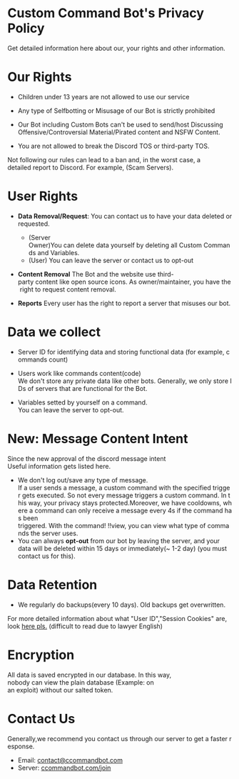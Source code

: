 # Custom Command Bot's Privacy Policy
Get detailed information here about our, your rights and other information.

# Our Rights

* Children under 13 years are not allowed to use our service

* Any type of Selfbotting or Misusage of our Bot is strictly prohibited

* Our Bot including Custom Bots can't be used to send/host Discussing Offensive/Controversial Material/Pirated content and NSFW Content.

* You are not allowed to break the Discord TOS or third-party TOS.

Not following our rules can lead to a ban and, in the worst case, a detailed report to Discord. For example, (Scam Servers).

# User Rights

* **Data Removal/Request**: You can contact us to have your data deleted or requested.
    * (Server Owner)You can delete data yourself by deleting all Custom Commands and Variables.
    * (User)
    You can leave the server or contact us to opt-out

* **Content Removal** The Bot and the website use third-party content like open source icons. As owner/maintainer, you have the right to request content removal.

* **Reports** Every user has the right to report a server that misuses our bot.

# Data we collect

* Server ID for identifying data and storing functional data (for example, commands count) 

* Users work like commands content(code)
We don't store any private data like other bots. Generally, we only store IDs of servers that are functional for the Bot.

* Variables setted by yourself on a command. You can leave the server to opt-out.


# New: Message Content Intent
Since the new approval of the discord message intent
Useful information gets listed here.
* We don't log out/save any type of message.
If a user sends a message, a custom command with the specified trigger gets executed. So not every message triggers a custom command. In this way, your privacy stays protected.Moreover, we have cooldowns, where a command can only receive a message every 4s if the command has been triggered. With the command! !!view, you can view what type of commands the server uses.
* You can always **opt-out** from our bot by leaving the server, and your data will be deleted within 15 days or immediately(~ 1-2 day) (you must contact us for this).

# Data Retention

* We regularly do backups(every 10 days). Old backups get overwritten.

For more detailed information about what "User ID","Session Cookies" are, look [here pls.](https://ccommandbot.com/docs) (difficult to read due to lawyer English)

# Encryption

All data is saved encrypted in our database. In this way, nobody can view the plain database (Example: on an exploit) without our salted token.

# Contact Us

Generally,we recommend you contact us through our server to get a faster response.

* Email: [contact@ccommandbot.com](mailto:contact@ccommandbot.com)
* Server: [ccommandbot.com/join](http://ccommandbot.com/join) 